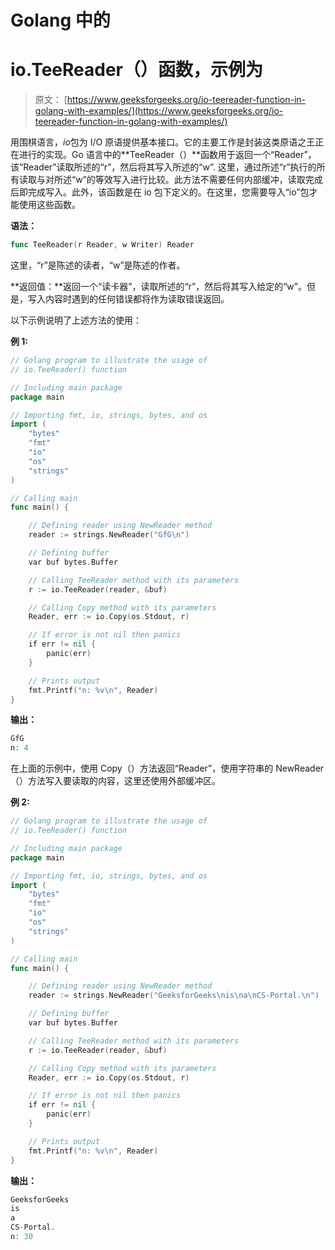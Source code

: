 # Golang 中的

# io.TeeReader（）函数，示例为

> 原文： [https://www.geeksforgeeks.org/io-teereader-function-in-golang-with-examples/](https://www.geeksforgeeks.org/io-teereader-function-in-golang-with-examples/)

用围棋语言，*io*包为 I/O 原语提供基本接口。它的主要工作是封装这类原语之王正在进行的实现。Go 语言中的**TeeReader（）**函数用于返回一个“Reader”，该“Reader”读取所述的“r”，然后将其写入所述的“w”. 这里，通过所述“r”执行的所有读取与对所述“w”的等效写入进行比较。此方法不需要任何内部缓冲，读取完成后即完成写入。此外，该函数是在 io 包下定义的。在这里，您需要导入“io”包才能使用这些函数。

**语法：**

```go
func TeeReader(r Reader, w Writer) Reader

```

这里，“r”是陈述的读者，“w”是陈述的作者。

**返回值：**返回一个“读卡器”，读取所述的“r”，然后将其写入给定的“w”。但是，写入内容时遇到的任何错误都将作为读取错误返回。

以下示例说明了上述方法的使用：

**例 1:**

```go
// Golang program to illustrate the usage of
// io.TeeReader() function

// Including main package
package main

// Importing fmt, io, strings, bytes, and os
import (
    "bytes"
    "fmt"
    "io"
    "os"
    "strings"
)

// Calling main
func main() {

    // Defining reader using NewReader method
    reader := strings.NewReader("GfG\n")

    // Defining buffer
    var buf bytes.Buffer

    // Calling TeeReader method with its parameters
    r := io.TeeReader(reader, &buf)

    // Calling Copy method with its parameters
    Reader, err := io.Copy(os.Stdout, r)

    // If error is not nil then panics
    if err != nil {
        panic(err)
    }

    // Prints output
    fmt.Printf("n: %v\n", Reader)
}
```

**输出：**

```go
GfG
n: 4

```

在上面的示例中，使用 Copy（）方法返回“Reader”，使用字符串的 NewReader（）方法写入要读取的内容，这里还使用外部缓冲区。

**例 2:**

```go
// Golang program to illustrate the usage of
// io.TeeReader() function

// Including main package
package main

// Importing fmt, io, strings, bytes, and os
import (
    "bytes"
    "fmt"
    "io"
    "os"
    "strings"
)

// Calling main
func main() {

    // Defining reader using NewReader method
    reader := strings.NewReader("GeeksforGeeks\nis\na\nCS-Portal.\n")

    // Defining buffer
    var buf bytes.Buffer

    // Calling TeeReader method with its parameters
    r := io.TeeReader(reader, &buf)

    // Calling Copy method with its parameters
    Reader, err := io.Copy(os.Stdout, r)

    // If error is not nil then panics
    if err != nil {
        panic(err)
    }

    // Prints output
    fmt.Printf("n: %v\n", Reader)
}
```

**输出：**

```go
GeeksforGeeks
is
a
CS-Portal.
n: 30

```